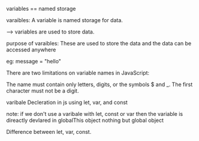 variables == named storage

varaibles: A variable is named storage for data.

--> variables are used to store data.

purpose of varaibles: These are used to store the data and the data can be accessed anywhere

eg: message = "hello"

There are two limitations on variable names in JavaScript:

The name must contain only letters, digits, or the symbols $ and _.
The first character must not be a digit.

varibale Decleration in js using let, var, and const

note: if we don't use a varibale with let, const or var then the variable is direactly devlared in globalThis object nothing but global object

Difference between let, var, const.


